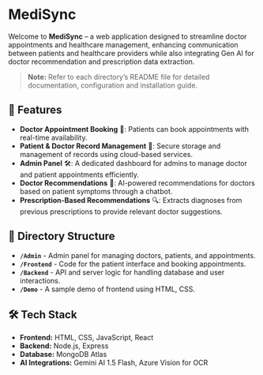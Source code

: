 # MediSync 

Welcome to **MediSync** – a web application designed to streamline doctor appointments and healthcare management, enhancing communication between patients and healthcare providers while also integrating Gen AI for doctor recommendation and prescription data extraction.

> **Note:** Refer to each directory’s README file for detailed documentation, configuration and installation guide.

## 🌟 Features

- **Doctor Appointment Booking** 📅: Patients can book appointments with real-time availability.
- **Patient & Doctor Record Management** 🔐: Secure storage and management of records using cloud-based services.
- **Admin Panel** 🛠️: A dedicated dashboard for admins to manage doctor and patient appointments efficiently.
- **Doctor Recommendations** 🤖: AI-powered recommendations for doctors based on patient symptoms through a chatbot.
- **Prescription-Based Recommendations** 🔍: Extracts diagnoses from previous prescriptions to provide relevant doctor suggestions.

## 📂 Directory Structure

- **`/Admin`** - Admin panel for managing doctors, patients, and appointments.
- **`/Frontend`** - Code for the patient interface and booking appointments.
- **`/Backend`** - API and server logic for handling database and user interactions.
- **`/Demo`** - A sample demo of frontend using HTML, CSS.

## 🛠️ Tech Stack

- **Frontend:** HTML, CSS, JavaScript, React
- **Backend:** Node.js, Express
- **Database:** MongoDB Atlas
- **AI Integrations:** Gemini AI 1.5 Flash, Azure Vision for OCR
